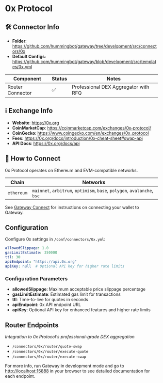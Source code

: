 # 0x Protocol

## 🛠 Connector Info

- **Folder**: <https://github.com/hummingbot/gateway/tree/development/src/connectors/0x>
- **Default Configs**: <https://github.com/hummingbot/gateway/blob/development/src/templates/0x.yml>

| Component | Status | Notes | 
| --------- | ------ | ----- |
| Router Connector | ✅ | Professional DEX Aggregator with RFQ |

## ℹ️ Exchange Info

- **Website**: <https://0x.org>
- **CoinMarketCap**: <https://coinmarketcap.com/exchanges/0x-protocol/>
- **CoinGecko**: <https://www.coingecko.com/en/exchanges/0x_protocol>
- **Fees**: <https://0x.org/docs/introduction/0x-cheat-sheet#swap-api>
- **API Docs**: <https://0x.org/docs/api>

## 🔑 How to Connect

0x Protocol operates on Ethereum and EVM-compatible networks.

| Chain | Networks | 
| ----- | -------- |
| `ethereum` | `mainnet`, `arbitrum`, `optimism`, `base`, `polygon`, `avalanche`, `bsc` |

See [Gateway Connect](../../gateway/commands.md#gateway-connect) for instructions on connecting your wallet to Gateway.

## Configuration

Configure 0x settings in `/conf/connectors/0x.yml`:

```yaml
allowedSlippage: 1.0
gasLimitEstimate: 350000
ttl: 30
apiEndpoint: "https://api.0x.org"
apiKey: null  # Optional API key for higher rate limits
```

### Configuration Parameters

- **allowedSlippage**: Maximum acceptable price slippage percentage
- **gasLimitEstimate**: Estimated gas limit for transactions
- **ttl**: Time-to-live for quotes in seconds
- **apiEndpoint**: 0x API endpoint URL
- **apiKey**: Optional API key for enhanced features and higher rate limits

## Router Endpoints
*Integration to 0x Protocol's professional-grade DEX aggregation*

- `/connectors/0x/router/quote-swap`
- `/connectors/0x/router/execute-quote`
- `/connectors/0x/router/execute-swap`

For more info, run Gateway in development mode and go to <http://localhost:15888> in your browser to see detailed documentation for each endpoint.